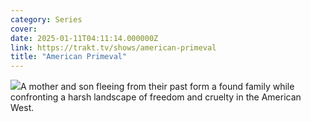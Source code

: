 ```yaml
---
category: Series
cover: 
date: 2025-01-11T04:11:14.000000Z
link: https://trakt.tv/shows/american-primeval
title: "American Primeval"
---
```


![](https://walter-r2.trakt.tv/images/shows/000/200/465/fanarts/thumb/2f59d9737c.jpg)A mother and son fleeing from their past form a found family while confronting a harsh landscape of freedom and cruelty in the American West.